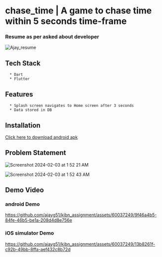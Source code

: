# chase_time | A game to chase time within 5 seconds time-frame

### Resume as per asked about developer

![Ajay_resume](https://github.com/ajayg51/kjbn_assignment/assets/60037249/adc5494c-0b0f-4e56-88c1-e3476fbe820c)



##  Tech Stack
  ```
    * Dart
    * Flutter
  ```



## Features

```
  * Splash screen navigates to Home screen after 3 seconds
  * Data stored in DB

```



##  Installation

<a href="https://github.com/ajayg51/kjbn_assignment/raw/main/app-contents/app-release.apk">Click here to download android apk</a>

## Problem Statement
![Screenshot 2024-02-03 at 1 52 21 AM](https://github.com/ajayg51/kjbn_assignment/assets/60037249/52c118de-0105-4338-b7e3-8fc562788aa4)

![Screenshot 2024-02-03 at 1 52 43 AM](https://github.com/ajayg51/kjbn_assignment/assets/60037249/f4a2b1d9-a6c1-4168-9773-51a462a48948)

##  Demo Video
### android Demo
https://github.com/ajayg51/kjbn_assignment/assets/60037249/9f46a4b5-84fe-46b5-be1a-208d4d8e756e

### iOS simulator Demo

https://github.com/ajayg51/kjbn_assignment/assets/60037249/13b8261f-c92b-49bb-8ffa-aef432c8b72d



